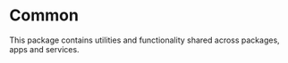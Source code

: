 # Common

This package contains utilities and functionality shared across packages, apps and services.
